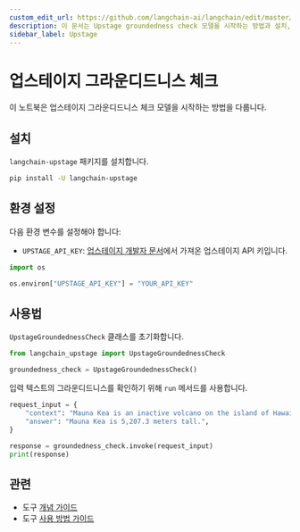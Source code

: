 ```yaml
---
custom_edit_url: https://github.com/langchain-ai/langchain/edit/master/docs/docs/integrations/tools/upstage_groundedness_check.ipynb
description: 이 문서는 Upstage groundedness check 모델을 시작하는 방법과 설치, 환경 설정, 사용법을 안내합니다.
sidebar_label: Upstage
---
```


# 업스테이지 그라운디드니스 체크

이 노트북은 업스테이지 그라운디드니스 체크 모델을 시작하는 방법을 다룹니다.

## 설치

`langchain-upstage` 패키지를 설치합니다.

```bash
pip install -U langchain-upstage
```


## 환경 설정

다음 환경 변수를 설정해야 합니다:

- `UPSTAGE_API_KEY`: [업스테이지 개발자 문서](https://developers.upstage.ai/docs/getting-started/quick-start)에서 가져온 업스테이지 API 키입니다.

```python
import os

os.environ["UPSTAGE_API_KEY"] = "YOUR_API_KEY"
```


## 사용법

`UpstageGroundednessCheck` 클래스를 초기화합니다.

```python
from langchain_upstage import UpstageGroundednessCheck

groundedness_check = UpstageGroundednessCheck()
```


입력 텍스트의 그라운디드니스를 확인하기 위해 `run` 메서드를 사용합니다.

```python
request_input = {
    "context": "Mauna Kea is an inactive volcano on the island of Hawai'i. Its peak is 4,207.3 m above sea level, making it the highest point in Hawaii and second-highest peak of an island on Earth.",
    "answer": "Mauna Kea is 5,207.3 meters tall.",
}

response = groundedness_check.invoke(request_input)
print(response)
```


## 관련

- 도구 [개념 가이드](/docs/concepts/#tools)
- 도구 [사용 방법 가이드](/docs/how_to/#tools)